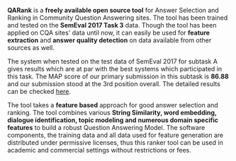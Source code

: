 
**QARank** is a **freely available open source tool** for Answer Selection and Ranking in Community Question Answering sites. The tool has been trained and tested on the **SemEval 2017 Task 3** data. Though the tool has been applied on CQA sites' data until now, it can easily be used for **feature extraction** and **answer quality detection** on data available from other sources as well.

The system when tested on the test data of SemEval 2017 for subtask A gives results which are at par with the best systems which participated in this task. The MAP score of our primary submission in this subtask is **86.88** and our submission stood at the 3rd position overall. The detailed results can be checked [here](http://alt.qcri.org/semeval2017/task3/data/uploads/semeval2017_task3_results.pdf). 

The tool takes a **feature based** approach for good answer selection and ranking. The tool combines various **String Similarity, word embedding, dialogue identification, topic modeling and numerous domain specific features** to build a robust Question Answering Model. The software components, the training data and all data used for feature generation are distributed under permissive licenses, thus this ranker tool can be used in academic and commercial settings without restrictions or fees.
